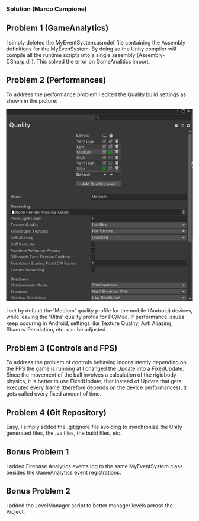 ### Solution (Marco Campione)

## Problem 1 (GameAnalytics)

I simply deleted the MyEventSystem.asmdef file containing the Assembly definitions for the MyEvenSystem. By doing so the Unity compiler will compile all the runtime scripts into a single assembly (Assembly-CSharp.dll).
This solved the error on GameAnalitics import.

## Problem 2 (Performances)

To address the performance problem I edited the Quality build settings as shown in the picture: 

![Quality](screen/Quality.png) 

I set by default the 'Medium' quality profile for the mobile (Android) devices, while leaving the 'Ultra' quality profile for PC/Mac. If performance issues keep occuring in Android, settings like Texture Quality, Anti Aliasing, Shadow Resolution, etc. can be adjusted.

## Problem 3 (Controls and FPS)

To address the problem of controls behaving inconsistently depending on the FPS the game is running at I changed the Update into a FixedUpdate. Since the movement of the ball involves a calculation of the rigidbody physics, it is better to use FixedUpdate, that instead of Update that gets executed every frame (therefore depends on the device performances), it gets called every fixed amount of time.

## Problem 4 (Git Repository)

Easy, I simply added the .gitignore file avoiding to synchronize the Unity generated files, the .vs files, the build files, etc.

## Bonus Problem 1 

I added Firebase Analytics events log to the same MyEventSystem class besides the GameAnalytics event registrations.

## Bonus Problem 2

I added the LevelManager script to better manager levels across the Project.
